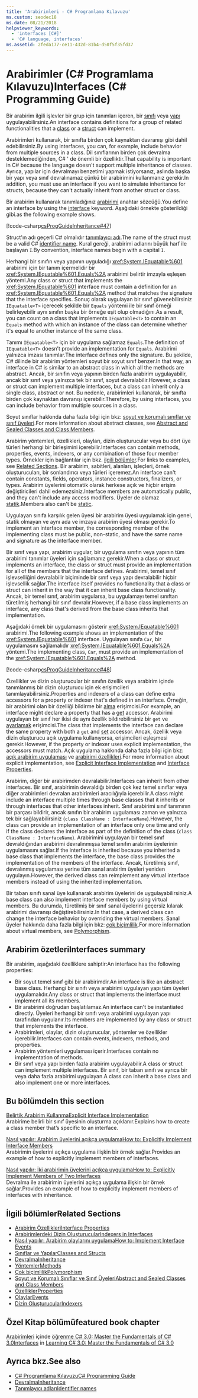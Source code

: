 ```yaml
---
title: 'Arabirimleri - C# Programlama Kılavuzu'
ms.custom: seodec18
ms.date: 08/21/2018
helpviewer_keywords:
  - 'interfaces [C#]'
  - 'C# language, interfaces'
ms.assetid: 2feda177-ce11-432d-81b4-d50f5f35fd37
---
```

# <a name="interfaces-c-programming-guide"></a><span data-ttu-id="6ed83-102">Arabirimler (C# Programlama Kılavuzu)</span><span class="sxs-lookup"><span data-stu-id="6ed83-102">Interfaces (C# Programming Guide)</span></span>

<span data-ttu-id="6ed83-103">Bir arabirim ilgili işlevler bir grup için tanımları içeren, bir [sınıfı](../../language-reference/keywords/class.md) veya [yapı](../../language-reference/keywords/struct.md) uygulayabilirsiniz.</span><span class="sxs-lookup"><span data-stu-id="6ed83-103">An interface contains definitions for a group of related functionalities that a [class](../../language-reference/keywords/class.md) or a [struct](../../language-reference/keywords/struct.md) can implement.</span></span>
  
<span data-ttu-id="6ed83-104">Arabirimleri kullanarak, bir sınıfta birden çok kaynaktan davranışı gibi dahil edebilirsiniz.</span><span class="sxs-lookup"><span data-stu-id="6ed83-104">By using interfaces, you can, for example, include behavior from multiple sources in a class.</span></span> <span data-ttu-id="6ed83-105">Dil sınıflarının birden çok devralma desteklemediğinden, C# ' de önemli bir özelliktir.</span><span class="sxs-lookup"><span data-stu-id="6ed83-105">That capability is important in C# because the language doesn't support multiple inheritance of classes.</span></span> <span data-ttu-id="6ed83-106">Ayrıca, yapılar için devralmayı benzetimi yapmak istiyorsanız, aslında başka bir yapı veya sınıf devralınamaz çünkü bir arabirimini kullanmanız gerekir.</span><span class="sxs-lookup"><span data-stu-id="6ed83-106">In addition, you must use an interface if you want to simulate inheritance for structs, because they can't actually inherit from another struct or class.</span></span>  
  
<span data-ttu-id="6ed83-107">Bir arabirim kullanarak tanımladığınız [arabirimi](../../language-reference/keywords/interface.md) anahtar sözcüğü.</span><span class="sxs-lookup"><span data-stu-id="6ed83-107">You define an interface by using the [interface](../../language-reference/keywords/interface.md) keyword.</span></span> <span data-ttu-id="6ed83-108">Aşağıdaki örnekte gösterildiği gibi.</span><span class="sxs-lookup"><span data-stu-id="6ed83-108">as the following example shows.</span></span>  
  
 [!code-csharp[csProgGuideInheritance#47](~/samples/snippets/csharp/VS_Snippets_VBCSharp/csProgGuideInheritance/CS/Inheritance.cs#47)]  

<span data-ttu-id="6ed83-109">Struct'ın adı geçerli C# olmalıdır [tanımlayıcı adı](../inside-a-program/identifier-names.md).</span><span class="sxs-lookup"><span data-stu-id="6ed83-109">The name of the struct must be a valid C# [identifier name](../inside-a-program/identifier-names.md).</span></span> <span data-ttu-id="6ed83-110">Kural gereği, arabirimi adlarını büyük harf ile başlayan `I`.</span><span class="sxs-lookup"><span data-stu-id="6ed83-110">By convention, interface names begin with a capital `I`.</span></span>

<span data-ttu-id="6ed83-111">Herhangi bir sınıfın veya yapının uyguladığı <xref:System.IEquatable%601> arabirimi için bir tanım içermelidir bir <xref:System.IEquatable%601.Equals%2A> arabirimi belirtir imzayla eşleşen yöntemi.</span><span class="sxs-lookup"><span data-stu-id="6ed83-111">Any class or struct that implements the <xref:System.IEquatable%601> interface must contain a definition for an <xref:System.IEquatable%601.Equals%2A> method that matches the signature that the interface specifies.</span></span> <span data-ttu-id="6ed83-112">Sonuç olarak uygulayan bir sınıf güvenebilirsiniz `IEquatable<T>` içerecek şekilde bir `Equals` yöntemi ile bir sınıf örneği belirleyebilir aynı sınıfın başka bir örneğe eşit olup olmadığını.</span><span class="sxs-lookup"><span data-stu-id="6ed83-112">As a result, you can count on a class that implements `IEquatable<T>` to contain an `Equals` method with which an instance of the class can determine whether it's equal to another instance of the same class.</span></span>  
  
<span data-ttu-id="6ed83-113">Tanımı `IEquatable<T>` için bir uygulama sağlamaz `Equals`.</span><span class="sxs-lookup"><span data-stu-id="6ed83-113">The definition of `IEquatable<T>` doesn’t provide an implementation for `Equals`.</span></span> <span data-ttu-id="6ed83-114">Arabirimi yalnızca imzası tanımlar.</span><span class="sxs-lookup"><span data-stu-id="6ed83-114">The interface defines only the signature.</span></span> <span data-ttu-id="6ed83-115">Bu şekilde, C# dilinde bir arabirim yöntemleri soyut bir soyut sınıf benzer.</span><span class="sxs-lookup"><span data-stu-id="6ed83-115">In that way, an interface in C# is similar to an abstract class in which all the methods are abstract.</span></span> <span data-ttu-id="6ed83-116">Ancak, bir sınıfın veya yapının birden fazla arabirim uygulayabilir, ancak bir sınıf veya yalnızca tek bir sınıf, soyut devralabilir.</span><span class="sxs-lookup"><span data-stu-id="6ed83-116">However, a class or struct can implement multiple interfaces, but a class can inherit only a single class, abstract or not.</span></span> <span data-ttu-id="6ed83-117">Bu nedenle, arabirimleri kullanarak, bir sınıfta birden çok kaynaktan davranışı içerebilir.</span><span class="sxs-lookup"><span data-stu-id="6ed83-117">Therefore, by using interfaces, you can include behavior from multiple sources in a class.</span></span>  
  
<span data-ttu-id="6ed83-118">Soyut sınıflar hakkında daha fazla bilgi için bkz: [soyut ve korumalı sınıflar ve sınıf üyeleri](../classes-and-structs/abstract-and-sealed-classes-and-class-members.md).</span><span class="sxs-lookup"><span data-stu-id="6ed83-118">For more information about abstract classes, see [Abstract and Sealed Classes and Class Members](../classes-and-structs/abstract-and-sealed-classes-and-class-members.md).</span></span>  
  
<span data-ttu-id="6ed83-119">Arabirim yöntemleri, özellikleri, olayları, dizin oluşturucular veya bu dört üye türleri herhangi bir birleşimini içerebilir.</span><span class="sxs-lookup"><span data-stu-id="6ed83-119">Interfaces can contain methods, properties, events, indexers, or any combination of those four member types.</span></span> <span data-ttu-id="6ed83-120">Örnekler için bağlantılar için bkz. [ilgili bölümler](../interfaces/index.md#BKMK_RelatedSections).</span><span class="sxs-lookup"><span data-stu-id="6ed83-120">For links to examples, see [Related Sections](../interfaces/index.md#BKMK_RelatedSections).</span></span> <span data-ttu-id="6ed83-121">Bir arabirim, sabitleri, alanları, işleçleri, örnek oluşturucuları, bir sonlandırıcı veya türleri içeremez.</span><span class="sxs-lookup"><span data-stu-id="6ed83-121">An interface can't contain constants, fields, operators, instance constructors, finalizers, or types.</span></span> <span data-ttu-id="6ed83-122">Arabirim üyelerini otomatik olarak herkese açık ve hiçbir erişim değiştiricileri dahil edemezsiniz.</span><span class="sxs-lookup"><span data-stu-id="6ed83-122">Interface members are automatically public, and they can't include any access modifiers.</span></span> <span data-ttu-id="6ed83-123">Üyeler de olamaz [statik](../../language-reference/keywords/static.md).</span><span class="sxs-lookup"><span data-stu-id="6ed83-123">Members also can't be [static](../../language-reference/keywords/static.md).</span></span>  
  
<span data-ttu-id="6ed83-124">Uygulayan sınıfa karşılık gelen üyesi bir arabirim üyesi uygulamak için genel, statik olmayan ve aynı ada ve imzaya arabirim üyesi olması gerekir.</span><span class="sxs-lookup"><span data-stu-id="6ed83-124">To implement an interface member, the corresponding member of the implementing class must be public, non-static, and have the same name and signature as the interface member.</span></span>  
  
<span data-ttu-id="6ed83-125">Bir sınıf veya yapı, arabirim uygular, bir uygulama sınıfın veya yapının tüm arabirimi tanımlar üyeleri için sağlamanız gerekir.</span><span class="sxs-lookup"><span data-stu-id="6ed83-125">When a class or struct implements an interface, the class or struct must provide an implementation for all of the members that the interface defines.</span></span> <span data-ttu-id="6ed83-126">Arabirimi, temel sınıf işlevselliğini devralabilir biçiminde bir sınıf veya yapı devralabilir hiçbir işlevsellik sağlar.</span><span class="sxs-lookup"><span data-stu-id="6ed83-126">The interface itself provides no functionality that a class or struct can inherit in the way that it can inherit base class functionality.</span></span> <span data-ttu-id="6ed83-127">Ancak, bir temel sınıf, arabirim uygularsa, bu uygulamayı temel sınıftan türetilmiş herhangi bir sınıf devralır.</span><span class="sxs-lookup"><span data-stu-id="6ed83-127">However, if a base class implements an interface, any class that's derived from the base class inherits that implementation.</span></span>  
  
<span data-ttu-id="6ed83-128">Aşağıdaki örnek bir uygulamasını gösterir <xref:System.IEquatable%601> arabirimi.</span><span class="sxs-lookup"><span data-stu-id="6ed83-128">The following example shows an implementation of the <xref:System.IEquatable%601> interface.</span></span> <span data-ttu-id="6ed83-129">Uygulayan sınıfa `Car`, bir uygulamasını sağlamalıdır <xref:System.IEquatable%601.Equals%2A> yöntemi.</span><span class="sxs-lookup"><span data-stu-id="6ed83-129">The implementing class, `Car`, must provide an implementation of the <xref:System.IEquatable%601.Equals%2A> method.</span></span>  
  
[!code-csharp[csProgGuideInheritance#48](../classes-and-structs/codesnippet/CSharp/interfaces_2.cs)]  
  
<span data-ttu-id="6ed83-130">Özellikler ve dizin oluşturucular bir sınıfın özellik veya arabirim içinde tanımlanmış bir dizin oluşturucu için ek erişimcileri tanımlayabilirsiniz.</span><span class="sxs-lookup"><span data-stu-id="6ed83-130">Properties and indexers of a class can define extra accessors for a property or indexer that's defined in an interface.</span></span> <span data-ttu-id="6ed83-131">Örneğin, bir arabirimi olan bir özelliği bildirme bir [alma](../../language-reference/keywords/get.md) erişimcisi.</span><span class="sxs-lookup"><span data-stu-id="6ed83-131">For example, an interface might declare a property that has a [get](../../language-reference/keywords/get.md) accessor.</span></span> <span data-ttu-id="6ed83-132">Arabirimi uygulayan bir sınıf her ikisi de aynı özellik bildirebilirsiniz bir `get` ve [ayarlamak](../../language-reference/keywords/set.md) erişimcisi.</span><span class="sxs-lookup"><span data-stu-id="6ed83-132">The class that implements the interface can declare the same property with both a `get` and [set](../../language-reference/keywords/set.md) accessor.</span></span> <span data-ttu-id="6ed83-133">Ancak, özellik veya dizin oluşturucu açık uygulama kullanıyorsa, erişimcileri eşleşmesi gerekir.</span><span class="sxs-lookup"><span data-stu-id="6ed83-133">However, if the property or indexer uses explicit implementation, the accessors must match.</span></span> <span data-ttu-id="6ed83-134">Açık uygulama hakkında daha fazla bilgi için bkz: [açık arabirim uygulaması](explicit-interface-implementation.md) ve [arabirimi özellikleri](../classes-and-structs/interface-properties.md).</span><span class="sxs-lookup"><span data-stu-id="6ed83-134">For more information about explicit implementation, see [Explicit Interface Implementation](explicit-interface-implementation.md) and [Interface Properties](../classes-and-structs/interface-properties.md).</span></span>  

<span data-ttu-id="6ed83-135">Arabirim, diğer bir arabirimden devralabilir.</span><span class="sxs-lookup"><span data-stu-id="6ed83-135">Interfaces can inherit from other interfaces.</span></span> <span data-ttu-id="6ed83-136">Bir sınıf, arabirimin devraldığı birden çok kez temel sınıflar veya diğer arabirimleri devralan arabirimleri aracılığıyla içerebilir.</span><span class="sxs-lookup"><span data-stu-id="6ed83-136">A class might include an interface multiple times through base classes that it inherits or through interfaces that other interfaces inherit.</span></span> <span data-ttu-id="6ed83-137">Sınıf arabirimi sınıf tanımının bir parçası bildirir, ancak sınıfın bir arabirim uygulaması zaman ve yalnızca tek bir sağlayabilirsiniz (`class ClassName : InterfaceName`).</span><span class="sxs-lookup"><span data-stu-id="6ed83-137">However, the class can provide an implementation of an interface only one time and only if the class declares the interface as part of the definition of the class (`class ClassName : InterfaceName`).</span></span> <span data-ttu-id="6ed83-138">Arabirimini uygulayan bir temel sınıf devraldığından arabirimi devralınmışsa temel sınıfın arabirim üyelerinin uygulamasını sağlar.</span><span class="sxs-lookup"><span data-stu-id="6ed83-138">If the interface is inherited because you inherited a base class that implements the interface, the base class provides the implementation of the members of the interface.</span></span> <span data-ttu-id="6ed83-139">Ancak, türetilmiş sınıf, devralınmış uygulaması yerine tüm sanal arabirim üyeleri yeniden uygulayın.</span><span class="sxs-lookup"><span data-stu-id="6ed83-139">However, the derived class can reimplement any virtual interface members instead of using the inherited implementation.</span></span>  
  
<span data-ttu-id="6ed83-140">Bir taban sınıfı sanal üye kullanarak arabirim üyelerini de uygulayabilirsiniz.</span><span class="sxs-lookup"><span data-stu-id="6ed83-140">A base class can also implement interface members by using virtual members.</span></span> <span data-ttu-id="6ed83-141">Bu durumda, türetilmiş bir sınıf sanal üyelerini geçersiz kılarak arabirimi davranışı değiştirebilirsiniz.</span><span class="sxs-lookup"><span data-stu-id="6ed83-141">In that case, a derived class can change the interface behavior by overriding the virtual members.</span></span> <span data-ttu-id="6ed83-142">Sanal üyeler hakkında daha fazla bilgi için bkz: [çok biçimlilik](../classes-and-structs/polymorphism.md).</span><span class="sxs-lookup"><span data-stu-id="6ed83-142">For more information about virtual members, see [Polymorphism](../classes-and-structs/polymorphism.md).</span></span>  
  
## <a name="interfaces-summary"></a><span data-ttu-id="6ed83-143">Arabirim özetleri</span><span class="sxs-lookup"><span data-stu-id="6ed83-143">Interfaces summary</span></span>

<span data-ttu-id="6ed83-144">Bir arabirim, aşağıdaki özelliklere sahiptir:</span><span class="sxs-lookup"><span data-stu-id="6ed83-144">An interface has the following properties:</span></span>  

- <span data-ttu-id="6ed83-145">Bir soyut temel sınıf gibi bir arabirimdir.</span><span class="sxs-lookup"><span data-stu-id="6ed83-145">An interface is like an abstract base class.</span></span> <span data-ttu-id="6ed83-146">Herhangi bir sınıfı veya arabirimi uygulayan yapı tüm üyeleri uygulamalıdır.</span><span class="sxs-lookup"><span data-stu-id="6ed83-146">Any class or struct that implements the interface must implement all its members.</span></span>
- <span data-ttu-id="6ed83-147">Bir arabirimi doğrudan başlatılamaz.</span><span class="sxs-lookup"><span data-stu-id="6ed83-147">An interface can't be instantiated directly.</span></span> <span data-ttu-id="6ed83-148">Üyeleri herhangi bir sınıfı veya arabirimi uygulayan yapı tarafından uygulanır.</span><span class="sxs-lookup"><span data-stu-id="6ed83-148">Its members are implemented by any class or struct that implements the interface.</span></span>
- <span data-ttu-id="6ed83-149">Arabirimleri, olaylar, dizin oluşturucular, yöntemler ve özellikler içerebilir.</span><span class="sxs-lookup"><span data-stu-id="6ed83-149">Interfaces can contain events, indexers, methods, and properties.</span></span>
- <span data-ttu-id="6ed83-150">Arabirim yöntemleri uygulaması içerir.</span><span class="sxs-lookup"><span data-stu-id="6ed83-150">Interfaces contain no implementation of methods.</span></span>
- <span data-ttu-id="6ed83-151">Bir sınıf veya yapı birden fazla arabirim uygulayabilir.</span><span class="sxs-lookup"><span data-stu-id="6ed83-151">A class or struct can implement multiple interfaces.</span></span> <span data-ttu-id="6ed83-152">Bir sınıf, bir taban sınıfı ve ayrıca bir veya daha fazla arabirimi uygulayan.</span><span class="sxs-lookup"><span data-stu-id="6ed83-152">A class can inherit a base class and also implement one or more interfaces.</span></span>

## <a name="in-this-section"></a><span data-ttu-id="6ed83-153">Bu bölümde</span><span class="sxs-lookup"><span data-stu-id="6ed83-153">In this section</span></span>

[<span data-ttu-id="6ed83-154">Belirtik Arabirim Kullanma</span><span class="sxs-lookup"><span data-stu-id="6ed83-154">Explicit Interface Implementation</span></span>](explicit-interface-implementation.md)  
 <span data-ttu-id="6ed83-155">Arabirime belirli bir sınıf üyesinin oluşturma açıklanır.</span><span class="sxs-lookup"><span data-stu-id="6ed83-155">Explains how to create a class member that’s specific to an interface.</span></span>  
  
 [<span data-ttu-id="6ed83-156">Nasıl yapılır: Arabirim üyelerini açıkça uygulama</span><span class="sxs-lookup"><span data-stu-id="6ed83-156">How to: Explicitly Implement Interface Members</span></span>](how-to-explicitly-implement-interface-members.md)  
 <span data-ttu-id="6ed83-157">Arabirimin üyelerini açıkça uygulama ilişkin bir örnek sağlar.</span><span class="sxs-lookup"><span data-stu-id="6ed83-157">Provides an example of how to explicitly implement members of interfaces.</span></span>  
  
 [<span data-ttu-id="6ed83-158">Nasıl yapılır: İki arabirimin üyelerini açıkça uygulama</span><span class="sxs-lookup"><span data-stu-id="6ed83-158">How to: Explicitly Implement Members of Two Interfaces</span></span>](how-to-explicitly-implement-members-of-two-interfaces.md)  
 <span data-ttu-id="6ed83-159">Devralma ile arabirimin üyelerini açıkça uygulama ilişkin bir örnek sağlar.</span><span class="sxs-lookup"><span data-stu-id="6ed83-159">Provides an example of how to explicitly implement members of interfaces with inheritance.</span></span>  
  
##  <a name="BKMK_RelatedSections"></a> <span data-ttu-id="6ed83-160">İlgili bölümler</span><span class="sxs-lookup"><span data-stu-id="6ed83-160">Related Sections</span></span>

- [<span data-ttu-id="6ed83-161">Arabirim Özellikleri</span><span class="sxs-lookup"><span data-stu-id="6ed83-161">Interface Properties</span></span>](../classes-and-structs/interface-properties.md)  
- [<span data-ttu-id="6ed83-162">Arabirimlerdeki Dizin Oluşturucular</span><span class="sxs-lookup"><span data-stu-id="6ed83-162">Indexers in Interfaces</span></span>](../indexers/indexers-in-interfaces.md)  
- [<span data-ttu-id="6ed83-163">Nasıl yapılır:  Arabirim olaylarını uygulama</span><span class="sxs-lookup"><span data-stu-id="6ed83-163">How to:  Implement Interface Events</span></span>](../events/how-to-implement-interface-events.md)  
- [<span data-ttu-id="6ed83-164">Sınıflar ve Yapılar</span><span class="sxs-lookup"><span data-stu-id="6ed83-164">Classes and Structs</span></span>](../classes-and-structs/index.md)  
- [<span data-ttu-id="6ed83-165">Devralma</span><span class="sxs-lookup"><span data-stu-id="6ed83-165">Inheritance</span></span>](../classes-and-structs/inheritance.md)  
- [<span data-ttu-id="6ed83-166">Yöntemler</span><span class="sxs-lookup"><span data-stu-id="6ed83-166">Methods</span></span>](../classes-and-structs/methods.md)  
- [<span data-ttu-id="6ed83-167">Çok biçimlilik</span><span class="sxs-lookup"><span data-stu-id="6ed83-167">Polymorphism</span></span>](../classes-and-structs/polymorphism.md)  
- [<span data-ttu-id="6ed83-168">Soyut ve Korumalı Sınıflar ve Sınıf Üyeleri</span><span class="sxs-lookup"><span data-stu-id="6ed83-168">Abstract and Sealed Classes and Class Members</span></span>](../classes-and-structs/abstract-and-sealed-classes-and-class-members.md)  
- [<span data-ttu-id="6ed83-169">Özellikler</span><span class="sxs-lookup"><span data-stu-id="6ed83-169">Properties</span></span>](../classes-and-structs/properties.md)  
- [<span data-ttu-id="6ed83-170">Olaylar</span><span class="sxs-lookup"><span data-stu-id="6ed83-170">Events</span></span>](../events/index.md)  
- [<span data-ttu-id="6ed83-171">Dizin Oluşturucular</span><span class="sxs-lookup"><span data-stu-id="6ed83-171">Indexers</span></span>](../indexers/index.md)  
  
## <a name="featured-book-chapter"></a><span data-ttu-id="6ed83-172">Özel Kitap bölümü</span><span class="sxs-lookup"><span data-stu-id="6ed83-172">featured book chapter</span></span>

<span data-ttu-id="6ed83-173">[Arabirimleri](https://docs.microsoft.com/previous-versions/visualstudio/visual-studio-2008/ff652489%28v%3Dorm.10%29) içinde [öğrenme C# 3.0: Master the Fundamentals of C# 3.0](https://docs.microsoft.com/previous-versions/visualstudio/visual-studio-2008/ff652493%28v%253dorm.10%29)</span><span class="sxs-lookup"><span data-stu-id="6ed83-173">[Interfaces](https://docs.microsoft.com/previous-versions/visualstudio/visual-studio-2008/ff652489%28v%3Dorm.10%29) in [Learning C# 3.0: Master the Fundamentals of C# 3.0](https://docs.microsoft.com/previous-versions/visualstudio/visual-studio-2008/ff652493%28v%253dorm.10%29)</span></span>

## <a name="see-also"></a><span data-ttu-id="6ed83-174">Ayrıca bkz.</span><span class="sxs-lookup"><span data-stu-id="6ed83-174">See also</span></span>

- [<span data-ttu-id="6ed83-175">C# Programlama Kılavuzu</span><span class="sxs-lookup"><span data-stu-id="6ed83-175">C# Programming Guide</span></span>](../index.md)
- [<span data-ttu-id="6ed83-176">Devralma</span><span class="sxs-lookup"><span data-stu-id="6ed83-176">Inheritance</span></span>](../classes-and-structs/inheritance.md)
- [<span data-ttu-id="6ed83-177">Tanımlayıcı adları</span><span class="sxs-lookup"><span data-stu-id="6ed83-177">Identifier names</span></span>](../inside-a-program/identifier-names.md)
